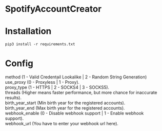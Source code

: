 # SpotifyAccountCreator

# Installation
```
pip3 install -r requirements.txt
``` 

# Config
 method (1 - Valid Credentail Lookalike | 2 - Random String Generation)<br/>
 use_proxy (0 - Proxyless | 1 - Proxy).<br/>
 proxy_type (1 - HTTPS | 2 - SOCKS4 | 3 - SOCKS5).<br/>
 threads (Higher means faster performance, but more chance for inaccurate results).<br/>
 birth_year_start (Min birth year for the registered accounts).<br/>
 birth_year_end (Max birth year for the registered accounts).<br/>
 webhook_enable (0 - Disable webhook support | 1 - Enable webhook support).<br/>
 webhook_url (You have to enter your webhook url here).
 

